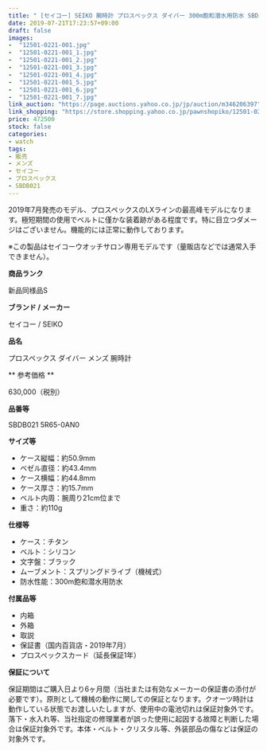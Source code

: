```yaml
---
title: " [セイコー] SEIKO 腕時計 プロスペックス ダイバー 300m飽和潜水用防水 SBDB021 自動巻 メンズ 新品同様品"
date: 2019-07-21T17:23:57+09:00
draft: false
images:
-  "12501-0221-001.jpg"
-  "12501-0221-001_1.jpg"
-  "12501-0221-001_2.jpg"
-  "12501-0221-001_3.jpg"
-  "12501-0221-001_4.jpg"
-  "12501-0221-001_5.jpg"
-  "12501-0221-001_6.jpg"
-  "12501-0221-001_7.jpg"
link_auction: "https://page.auctions.yahoo.co.jp/jp/auction/m346206397"
link_shopping: "https://store.shopping.yahoo.co.jp/pawnshopiko/12501-0221-001.html"
price: 472500
stock: false
categories:
- watch
tags:
- 販売
- メンズ
- セイコー
- プロスペックス
- SBDB021
---
```

2019年7月発売のモデル、プロスペックスのLXラインの最高峰モデルになります。極短期間の使用でベルトに僅かな装着跡がある程度です。特に目立つダメージはございません。機能的には正常に動作しております。

※この製品はセイコーウオッチサロン専用モデルです（量販店などでは通常入手できません）。

**商品ランク**

新品同様品S

**ブランド / メーカー**

セイコー / SEIKO

**品名**

プロスペックス ダイバー メンズ 腕時計

** 参考価格 **

630,000（税別）

**品番等**

SBDB021 5R65-0AN0

**サイズ等**

- ケース縦幅：約50.9mm
- ベゼル直径：約43.4mm
- ケース横幅：約44.8mm
- ケース厚さ：約15.7mm
- ベルト内周：腕周り21cm位まで
- 重さ：約110g

**仕様等**

- ケース：チタン
- ベルト：シリコン
- 文字盤：ブラック
- ムーブメント：スプリングドライブ（機械式）
- 防水性能：300m飽和潜水用防水

**付属品等**

- 内箱
- 外箱
- 取説
- 保証書（国内百貨店・2019年7月）
- プロスペックスカード（延長保証1年）

**保証について**

保証期間はご購入日より6ヶ月間（当社または有効なメーカーの保証書の添付が必要です）。原則として機械の動作に関しての保証となります。クオーツ時計は動作している状態でお渡しいたしますが、使用中の電池切れは保証対象外です。落下・水入れ等、当社指定の修理業者が誤った使用に起因する故障と判断した場合は保証対象外です。本体・ベルト・クリスタル等、外装部品の傷などは保証の対象外です。

